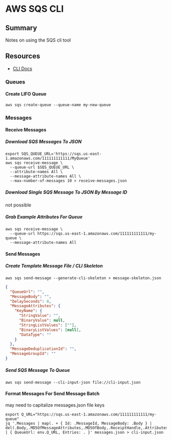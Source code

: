 # AWS SQS CLI

## Summary

Notes on using the SQS cli tool

## Resources

- [CLI Docs](https://docs.aws.amazon.com/cli/latest/reference/sqs/)

### Queues

#### Create LIFO Queue

```console
aws sqs create-queue --queue-name my-new-queue
```

### Messages

#### Receive Messages

##### Download SQS Messages To JSON

```console
export SQS_QUEUE_URL='https://sqs.us-east-1.amazonaws.com/111111111111/MyQueue'
aws sqs receive-message \
  --queue-url $SQS_QUEUE_URL \
  --attribute-names All \
  --message-attribute-names All \
  --max-number-of-messages 10 > receive-messages.json
```

##### Download Single SQS Message To JSON By Message ID

not possible

##### Grab Example Attributes For Queue

```console
aws sqs receive-message \
  --queue-url https://sqs.us-east-1.amazonaws.com/111111111111/my-queue \
  --message-attribute-names All
```

#### Send Messages

##### Create Template Message File / CLI Skeleton

```console
aws sqs send-message --generate-cli-skeleton > message-skeleton.json
```

```json
{
  "QueueUrl": "",
  "MessageBody": "",
  "DelaySeconds": 0,
  "MessageAttributes": {
    "KeyName": {
      "StringValue": "",
      "BinaryValue": null,
      "StringListValues": [""],
      "BinaryListValues": [null],
      "DataType": ""
    }
  },
  "MessageDeduplicationId": "",
  "MessageGroupId": ""
}
```

##### Send SQS Message To Queue

```console
aws sqs send-message --cli-input-json file://cli-input.json
```

#### Format Messages For Send Message Batch

may need to capitalize messages.json file keys

```console
export Q_URL="https://sqs.us-east-1.amazonaws.com/111111111111/my-queue"
jq '.Messages | map(. + { Id: .MessageId, MessageBody: .Body } | del(.Body,.MD5OfMessageAttributes,.MD5OfBody,.ReceiptHandle,.Attributes,.MessageId)) | { QueueUrl: env.Q_URL, Entries: . }' messages.json > cli-input.json
```
